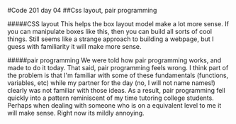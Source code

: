 #Code 201 day 04
##Css layout, pair programming

#####CSS layout
This helps the box layout model make a lot more sense. If you can manipulate boxes like this, then you can build all sorts of cool things. Still seems like a strange approach to building a webpage, but I guess with familiarity it will make more sense.

#####pair programming
We were told how pair programming works, and made to do it today. That said, pair programming feels wrong. I think part of the problem is that I'm familiar with some of these fundamentals (functions, variables, etc) while my partner for the day (no, I will not name names!) clearly was not familiar with those ideas. As a result, pair programming fell quickly into a pattern reminiscent of my time tutoring college students. Perhaps when dealing with someone who is on a equivalent level to me it will make sense. Right now its mildly annoying.
